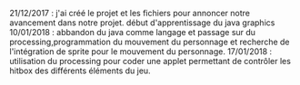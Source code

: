 21/12/2017 : j'ai créé le projet et les fichiers pour annoncer notre avancement dans notre projet.
              début d'apprentissage du java graphics
10/01/2018 : abbandon du java comme langage et passage sur du processing,programmation du mouvement du personnage et recherche de                        l'intégration de sprite pour le mouvement du personnage.
17/01/2018 : utilisation du processing pour coder une applet permettant de contrôler les hitbox des différents éléments du jeu.
